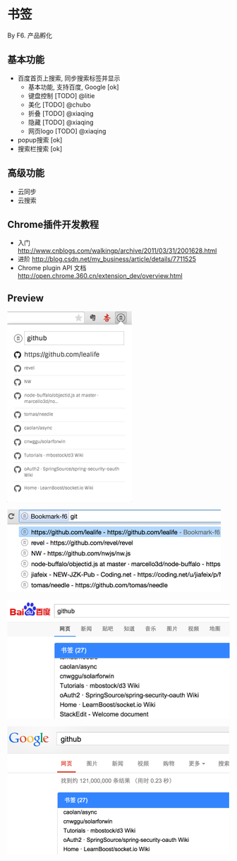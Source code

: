 # 书签
By F6. 产品孵化

## 基本功能
* 百度首页上搜索, 同步搜索标签并显示 
	* 基本功能, 支持百度, Google [ok]
    * 键盘控制 [TODO] @litie
	* 美化 [TODO] @chubo
	* 折叠 [TODO] @xiaqing
	* 隐藏 [TODO] @xiaqing
    * 网页logo [TODO] @xiaqing
* popup搜索 [ok]
* 搜索栏搜索 [ok]

## 高级功能
* 云同步
* 云搜索

## Chrome插件开发教程
* 入门 http://www.cnblogs.com/walkingp/archive/2011/03/31/2001628.html
* 进阶 http://blog.csdn.net/my_business/article/details/7711525
* Chrome plugin API 文档 http://open.chrome.360.cn/extension_dev/overview.html

## Preview

![](preview/popup.png)

![](preview/url.png)

![](preview/baidu.png)

![](preview/google.png)
